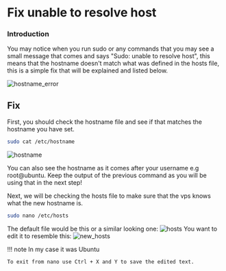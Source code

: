 # Fix unable to resolve host

### Introduction
You may notice when you run sudo or any commands that you may see a small message that comes and says "Sudo: unable to resolve host", this means that the hostname doesn't match what was defined in the hosts file, this is a simple fix that will be explained and listed below.

![hostname_error](https://i.imgur.com/XJo2fVG.png)
## Fix
First, you should check the hostname file and see if that matches the hostname you have set. 
```bash
sudo cat /etc/hostname
```
![hostname](https://i.imgur.com/pqmVRd3.png)

You can also see the hostname as it comes after your username e.g root@ubuntu.
Keep the output of the previous command as you will be using that in the next step!

Next, we will be checking the hosts file to make sure that the vps knows what the new hostname is.
```bash
sudo nano /etc/hosts
```
The default file would be this or a similar looking one:
![hosts](https://i.imgur.com/F3LxWWY.png)
You want to edit it to resemble this:
![new_hosts](https://i.imgur.com/Jjc6440.png)

!!! note
    In my case it was Ubuntu
    
    To exit from nano use Ctrl + X and Y to save the edited text.